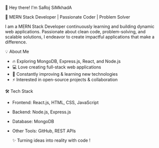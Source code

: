  👋 Hey there! I'm SaRoj SiMkhadA

🚀 MERN Stack Developer | Passionate Coder | Problem Solver

I am a MERN Stack Developer continuously learning and building dynamic web applications. Passionate about clean code, problem-solving, and scalable solutions, I endeavor to create impactful applications that make a difference.  

 💡 About Me  
- 🔥 Exploring MongoDB, Express.js, React, and Node.js 
- 💻 Love creating full-stack web applications  
- 🎯 Constantly improving & learning new technologies  
- ⚡ Interested in open-source projects & collaboration

🛠️ Tech Stack  
- Frontend: React.js, HTML, CSS, JavaScript  
- Backend: Node.js, Express.js  
- Database: MongoDB  
- Other Tools: GitHub, REST APIs

  ✨ Turning ideas into reality with code !
